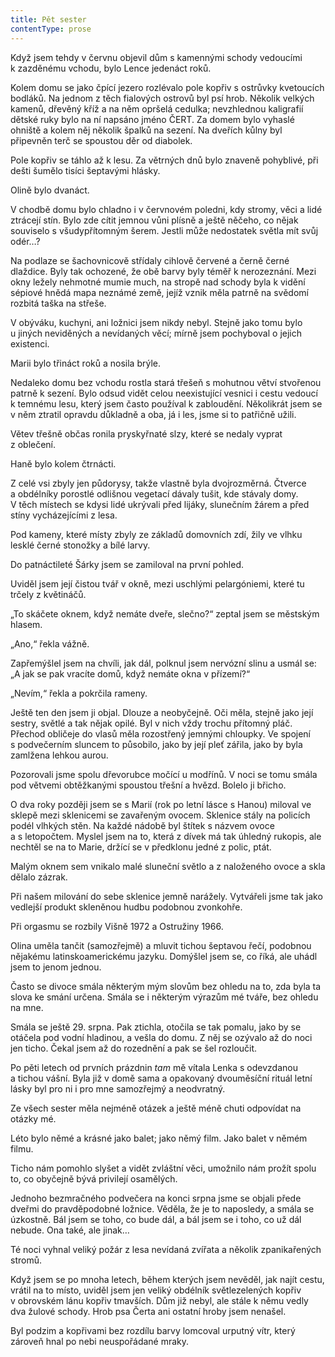 ```yaml
---
title: Pět sester
contentType: prose
---
```


Když jsem tehdy v červnu objevil dům s kamennými schody vedoucími k zazděnému vchodu, bylo Lence jedenáct roků.

Kolem domu se jako čpící jezero rozlévalo pole kopřiv s ostrůvky kvetoucích bodláků. Na jednom z těch fialových ostrovů byl psí hrob. Několik velkých kamenů, dřevěný kříž a na něm opršelá cedulka; nevzhlednou kaligrafií dětské ruky bylo na ní napsáno jméno ČERT. Za domem bylo vyhaslé ohniště a kolem něj několik špalků na sezení. Na dveřích kůlny byl připevněn terč se spoustou děr od diabolek.

Pole kopřiv se táhlo až k lesu. Za větrných dnů bylo znaveně pohyblivé, při dešti šumělo tisíci šeptavými hlásky.

Olině bylo dvanáct.

V chodbě domu bylo chladno i v červnovém poledni, kdy stromy, věci a lidé ztrácejí stín. Bylo zde cítit jemnou vůni plísně a ještě něčeho, co nějak souviselo s všudypřítomným šerem. Jestli může nedostatek světla mít svůj odér…?

Na podlaze se šachovnicově střídaly cihlově červené a černě černé dlaždice. Byly tak ochozené, že obě barvy byly téměř k ne­rozeznání. Mezi okny ležely nehmotné mumie much, na stropě nad schody byla k vidění sépiové hnědá mapa neznámé země, jejíž vznik měla patrně na svědomí rozbitá taška na střeše.

V obýváku, kuchyni, ani ložnici jsem nikdy nebyl. Stejně jako tomu bylo u jiných neviděných a nevídaných věcí; mírně jsem pochyboval o jejich existenci.

Marii bylo třináct roků a nosila brýle.

Nedaleko domu bez vchodu rostla stará třešeň s mohutnou větví stvořenou patrně k sezení. Bylo odsud vidět celou neexistující vesnici i cestu vedoucí k temnému lesu, který jsem často používal k zabloudění. Několikrát jsem se v něm ztratil opravdu důkladně a oba, já i les, jsme si to patřičně užili.

Větev třešně občas ronila pryskyřnaté slzy, které se nedaly vyprat z oblečení.

Haně bylo kolem čtrnácti.

Z celé vsi zbyly jen půdorysy, takže vlastně byla dvojrozměrná. Čtverce a obdélníky porostlé odlišnou vegetací dávaly tušit, kde stávaly domy. V těch místech se kdysi lidé ukrývali před lijáky, slunečním žárem a před stíny vycházejícími z lesa.

Pod kameny, které místy zbyly ze základů domovních zdí, žily ve vlhku lesklé černé stonožky a bílé larvy.

Do patnáctileté Šárky jsem se zamiloval na první pohled.

Uviděl jsem její čistou tvář v okně, mezi uschlými pelargóniemi, které tu trčely z květináčů.

„To skáčete oknem, když nemáte dveře, slečno?“ zeptal jsem se městským hlasem.

„Ano,“ řekla vážně.

Zapřemýšlel jsem na chvíli, jak dál, polknul jsem nervózní slinu a usmál se: „A jak se pak vracíte domů, když nemáte okna v přízemí?“

„Nevím,“ řekla a pokrčila rameny.

Ještě ten den jsem ji objal. Dlouze a neobyčejně. Oči měla, stejně jako její sestry, světlé a tak nějak opilé. Byl v nich vždy trochu přítomný pláč. Přechod obličeje do vlasů měla rozostřený jemnými chloupky. Ve spojení s podvečerním sluncem to působilo, jako by její pleť zářila, jako by byla zamlžena lehkou aurou.

Pozorovali jsme spolu dřevorubce močící u modřínů. V noci se tomu smála pod větvemi obtěžkanými spoustou třešní a hvězd. Bolelo ji břicho.

O dva roky později jsem se s Marií (rok po letní lásce s Hanou) miloval ve sklepě mezi sklenicemi se zavařeným ovocem. Sklenice stály na policích podél vlhkých stěn. Na každé nádobě byl štítek s názvem ovoce a s letopočtem. Myslel jsem na to, která z dívek má tak úhledný rukopis, ale nechtěl se na to Marie, držící se v předklonu jedné z polic, ptát.

Malým oknem sem vnikalo malé sluneční světlo a z naloženého ovoce a skla dělalo zázrak.

Při našem milování do sebe sklenice jemně narážely. Vytvářeli jsme tak jako vedlejší produkt skleněnou hudbu podobnou zvonkohře.

Při orgasmu se rozbily Višně 1972 a Ostružiny 1966.

Olina uměla tančit (samozřejmě) a mluvit tichou šeptavou řečí, podobnou nějakému latinskoamerickému jazyku. Domýšlel jsem se, co říká, ale uhádl jsem to jenom jednou.

Často se divoce smála některým mým slovům bez ohledu na to, zda byla ta slova ke smání určena. Smála se i některým výrazům mé tváře, bez ohledu na mne.

Smála se ještě 29. srpna. Pak ztichla, otočila se tak pomalu, jako by se otáčela pod vodní hladinou, a vešla do domu. Z něj se ozývalo až do noci jen ticho. Čekal jsem až do rozednění a pak se šel rozloučit.

Po pěti letech od prvních prázdnin _tam_ mě vítala Lenka s odevzdanou a tichou vášní. Byla již v domě sama a opakovaný dvouměsíční rituál letní lásky byl pro ni i pro mne samozřejmý a neodvratný.

Ze všech sester měla nejméně otázek a ještě méně chuti odpovídat na otázky mé.

Léto bylo němé a krásné jako balet; jako němý film. Jako balet v němém filmu.

Ticho nám pomohlo slyšet a vidět zvláštní věci, umožnilo nám prožít spolu to, co obyčejně bývá privilejí osamělých.

Jednoho bezmračného podvečera na konci srpna jsme se objali přede dveřmi do pravděpodobné ložnice. Věděla, že je to naposledy, a smála se úzkostně. Bál jsem se toho, co bude dál, a bál jsem se i toho, co už dál nebude. Ona také, ale jinak…

Té noci vyhnal veliký požár z lesa nevídaná zvířata a několik zpanikařených stromů.

Když jsem se po mnoha letech, během kterých jsem nevěděl, jak najít cestu, vrátil na to místo, uviděl jsem jen veliký obdélník světle­zelených kopřiv v obrovském lánu kopřiv tmavších. Dům již nebyl, ale stále k němu vedly dva žulové schody. Hrob psa Čerta ani ostatní hroby jsem nenašel.

Byl podzim a kopřivami bez rozdílu barvy lomcoval urputný vítr, který zároveň hnal po nebi neuspořádané mraky.
